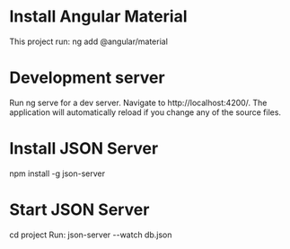 
# Install Angular Material
This project run: ng add @angular/material

# Development server
Run ng serve for a dev server. Navigate to http://localhost:4200/. The application will automatically reload if you change any of the source files.

# Install JSON Server
npm install -g json-server

# Start JSON Server
cd project
Run: json-server --watch db.json